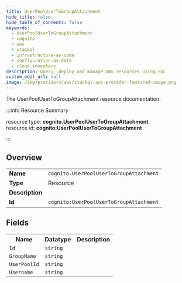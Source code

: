 ```yaml
---
title: UserPoolUserToGroupAttachment
hide_title: false
hide_table_of_contents: false
keywords:
  - UserPoolUserToGroupAttachment
  - cognito
  - aws
  - stackql
  - infrastructure-as-code
  - configuration-as-data
  - cloud inventory
description: Query, deploy and manage AWS resources using SQL
custom_edit_url: null
image: /img/providers/aws/stackql-aws-provider-featured-image.png
---
```

The UserPoolUserToGroupAttachment resource documentation.

:::info Resource Summary

<div class="row">
<div class="providerDocColumn">
<span>resource type:&nbsp;<b>cognito.UserPoolUserToGroupAttachment</b></span><br />
<span>resource id:&nbsp;<b>cognito:UserPoolUserToGroupAttachment</b></span><br />
</div>
</div>

:::

## Overview
<table><tbody>
<tr><td><b>Name</b></td><td><code>cognito.UserPoolUserToGroupAttachment</code></td></tr>
<tr><td><b>Type</b></td><td>Resource</td></tr>
<tr><td><b>Description</b></td><td></td></tr>
<tr><td><b>Id</b></td><td><code>cognito:UserPoolUserToGroupAttachment</code></td></tr>
</tbody></table>

## Fields
<table><tbody>
<tr><th>Name</th><th>Datatype</th><th>Description</th></tr>
<tr><td><code>Id</code></td><td><code>string</code></td><td></td></tr><tr><td><code>GroupName</code></td><td><code>string</code></td><td></td></tr><tr><td><code>UserPoolId</code></td><td><code>string</code></td><td></td></tr><tr><td><code>Username</code></td><td><code>string</code></td><td></td></tr>
</tbody></table>